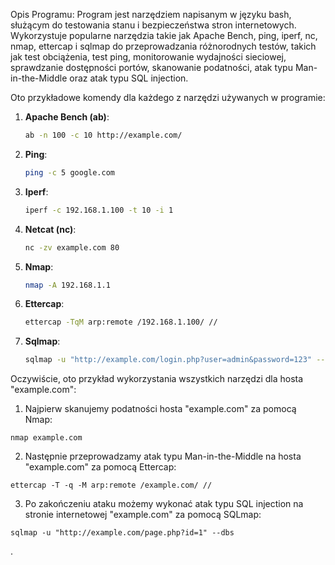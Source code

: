 Opis Programu:
Program jest narzędziem napisanym w języku bash, służącym do testowania stanu i bezpieczeństwa stron internetowych. Wykorzystuje popularne narzędzia takie jak Apache Bench, ping, iperf, nc, nmap, ettercap i sqlmap do przeprowadzania różnorodnych testów, takich jak test obciążenia, test ping, monitorowanie wydajności sieciowej, sprawdzanie dostępności portów, skanowanie podatności, atak typu Man-in-the-Middle oraz atak typu SQL injection.

Oto przykładowe komendy dla każdego z narzędzi używanych w programie:

1. **Apache Bench (ab)**:
   ```bash
   ab -n 100 -c 10 http://example.com/
   ```

2. **Ping**:
   ```bash
   ping -c 5 google.com
   ```

3. **Iperf**:
   ```bash
   iperf -c 192.168.1.100 -t 10 -i 1
   ```

4. **Netcat (nc)**:
   ```bash
   nc -zv example.com 80
   ```

5. **Nmap**:
   ```bash
   nmap -A 192.168.1.1
   ```

6. **Ettercap**:
   ```bash
   ettercap -TqM arp:remote /192.168.1.100/ //
   ```

7. **Sqlmap**:
   ```bash
   sqlmap -u "http://example.com/login.php?user=admin&password=123" --dbs
   ```

Oczywiście, oto przykład wykorzystania wszystkich narzędzi dla hosta "example.com":

1. Najpierw skanujemy podatności hosta "example.com" za pomocą Nmap:
```
nmap example.com
```

2. Następnie przeprowadzamy atak typu Man-in-the-Middle na hosta "example.com" za pomocą Ettercap:
```
ettercap -T -q -M arp:remote /example.com/ //
```

3. Po zakończeniu ataku możemy wykonać atak typu SQL injection na stronie internetowej "example.com" za pomocą SQLmap:
```
sqlmap -u "http://example.com/page.php?id=1" --dbs
```

.